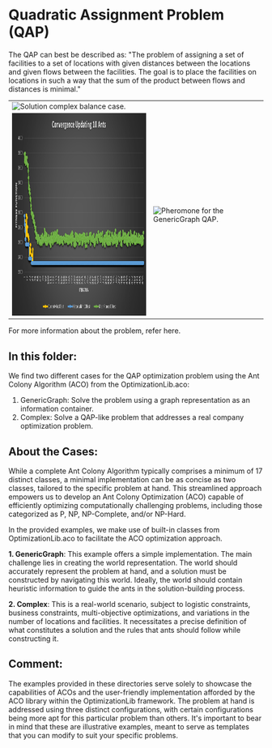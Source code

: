 # Quadratic Assignment Problem (QAP)

The QAP can best be described as: "The problem of assigning a set of facilities to a set of locations with given distances between the locations and given flows between the facilities. The goal is to place the facilities on locations in such a way that the sum of the product between flows and distances is minimal."

<table>
  <tr>
    <td colspan="2"> <img src="https://github.com/SergioOyaga/AntColonyAlgorithmExamples/blob/master/src/out/QAP/CurrentCustomMap__Custom_Balance.gif" title="Solution complex balance case." alt="Solution complex balance case." width="500" height="500" /></td>
  </tr>
  <tr>
    <td> <img src="https://github.com/SergioOyaga/AntColonyAlgorithmExamples/blob/master/src/out/QAP/QAP_Convergence_10_Ants.png" title="Convergence for the GenericGraph QAP." alt="Convergence for the GenericGraph QAP." width="400" height="400" /></td>
    <td> <img src="https://github.com/SergioOyaga/AntColonyAlgorithmExamples/blob/master/src/out/QAP/QAP_Pheromone_GIF_10_Ants.gif" title="Pheromone for the GenericGraph QAP." alt="Pheromone for the GenericGraph QAP." width="400" height="400" /></td>
  </tr>
</table>

For more information about the problem, refer here.

## In this folder:

We find two different cases for the QAP optimization problem using the Ant Colony Algorithm (ACO) from the OptimizationLib.aco:

1. GenericGraph: Solve the problem using a graph representation as an information container.
2. Complex: Solve a QAP-like problem that addresses a real company optimization problem.

## About the Cases:

While a complete Ant Colony Algorithm typically comprises a minimum of 17 distinct classes, a minimal implementation can be as concise as two classes, tailored to the specific problem at hand. This streamlined approach empowers us to develop an Ant Colony Optimization (ACO) capable of efficiently optimizing computationally challenging problems, including those categorized as P, NP, NP-Complete, and/or NP-Hard.

In the provided examples, we make use of built-in classes from OptimizationLib.aco to facilitate the ACO optimization approach.

**1. GenericGraph**:
This example offers a simple implementation. The main challenge lies in creating the world representation. The world should accurately represent the problem at hand, and a solution must be constructed by navigating this world. Ideally, the world should contain heuristic information to guide the ants in the solution-building process.

**2. Complex**:
This is a real-world scenario, subject to logistic constraints, business constraints, multi-objective optimizations, and variations in the number of locations and facilities. It necessitates a precise definition of what constitutes a solution and the rules that ants should follow while constructing it.

## Comment:

The examples provided in these directories serve solely to showcase the capabilities of ACOs and the user-friendly implementation afforded by the ACO library within the OptimizationLib framework. The problem at hand is addressed using three distinct configurations, with certain configurations being more apt for this particular problem than others. It's important to bear in mind that these are illustrative examples, meant to serve as templates that you can modify to suit your specific problems.
